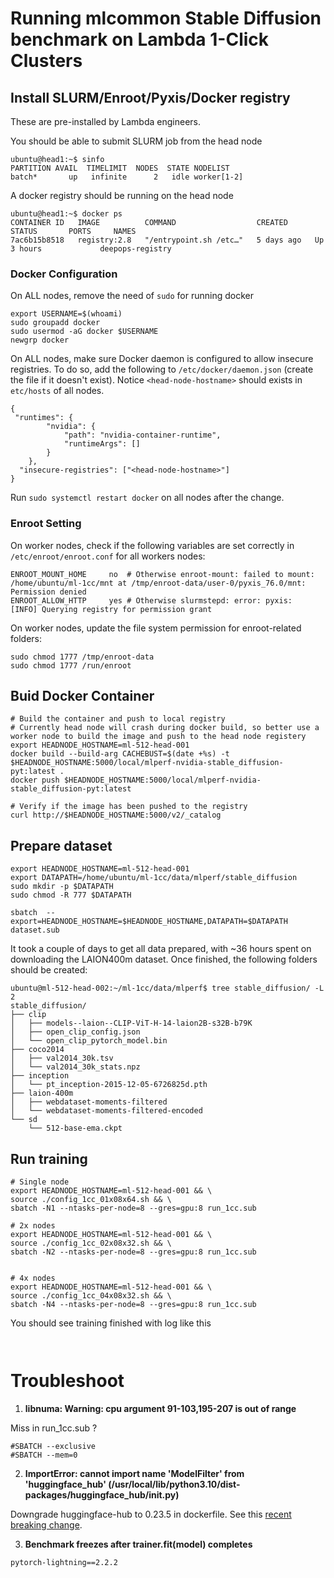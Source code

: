 # Running mlcommon Stable Diffusion benchmark on Lambda 1-Click Clusters

## Install SLURM/Enroot/Pyxis/Docker registry
These are pre-installed by Lambda engineers. 

You should be able to submit SLURM job from the head node
```
ubuntu@head1:~$ sinfo
PARTITION AVAIL  TIMELIMIT  NODES  STATE NODELIST
batch*       up   infinite      2   idle worker[1-2]
```

A docker registry should be running on the head node
```
ubuntu@head1:~$ docker ps
CONTAINER ID   IMAGE          COMMAND                  CREATED      STATUS       PORTS     NAMES
7ac6b15b8518   registry:2.8   "/entrypoint.sh /etc…"   5 days ago   Up 3 hours             deepops-registry
``` 

### Docker Configuration

On ALL nodes, remove the need of `sudo` for running docker
```
export USERNAME=$(whoami)
sudo groupadd docker
sudo usermod -aG docker $USERNAME
newgrp docker
```

On ALL nodes, make sure Docker daemon is configured to allow insecure registries. To do so, add the following to `/etc/docker/daemon.json` (create the file if it doesn't exist). Notice `<head-node-hostname>` should exists in `etc/hosts` of all nodes.  

```
{
 "runtimes": {
        "nvidia": {
            "path": "nvidia-container-runtime",
            "runtimeArgs": []
        }
    },
  "insecure-registries": ["<head-node-hostname>"]
}
```

Run `sudo systemctl restart docker` on all nodes after the change.

### Enroot Setting
On worker nodes, check if the following variables are set correctly in `/etc/enroot/enroot.conf` for all workers nodes:
```
ENROOT_MOUNT_HOME     no  # Otherwise enroot-mount: failed to mount: /home/ubuntu/ml-1cc/mnt at /tmp/enroot-data/user-0/pyxis_76.0/mnt: Permission denied
ENROOT_ALLOW_HTTP     yes # Otherwise slurmstepd: error: pyxis:     [INFO] Querying registry for permission grant
```

On worker nodes, update the file system permission for enroot-related folders: 
```
sudo chmod 1777 /tmp/enroot-data
sudo chmod 1777 /run/enroot
```

## Buid Docker Container

```
# Build the container and push to local registry
# Currently head node will crash during docker build, so better use a worker node to build the image and push to the head node registery
export HEADNODE_HOSTNAME=ml-512-head-001
docker build --build-arg CACHEBUST=$(date +%s) -t $HEADNODE_HOSTNAME:5000/local/mlperf-nvidia-stable_diffusion-pyt:latest .
docker push $HEADNODE_HOSTNAME:5000/local/mlperf-nvidia-stable_diffusion-pyt:latest

# Verify if the image has been pushed to the registry
curl http://$HEADNODE_HOSTNAME:5000/v2/_catalog
```

## Prepare dataset

```
export HEADNODE_HOSTNAME=ml-512-head-001
export DATAPATH=/home/ubuntu/ml-1cc/data/mlperf/stable_diffusion
sudo mkdir -p $DATAPATH
sudo chmod -R 777 $DATAPATH

sbatch  --export=HEADNODE_HOSTNAME=$HEADNODE_HOSTNAME,DATAPATH=$DATAPATH dataset.sub
```

It took a couple of days to get all data prepared, with ~36 hours spent on downloading the LAION400m dataset. Once finished, the following folders should be created: 
```
ubuntu@ml-512-head-002:~/ml-1cc/data/mlperf$ tree stable_diffusion/ -L 2
stable_diffusion/
├── clip
│   ├── models--laion--CLIP-ViT-H-14-laion2B-s32B-b79K
│   ├── open_clip_config.json
│   └── open_clip_pytorch_model.bin
├── coco2014
│   ├── val2014_30k.tsv
│   └── val2014_30k_stats.npz
├── inception
│   └── pt_inception-2015-12-05-6726825d.pth
├── laion-400m
│   ├── webdataset-moments-filtered
│   └── webdataset-moments-filtered-encoded
└── sd
    └── 512-base-ema.ckpt
```


## Run training

```
# Single node
export HEADNODE_HOSTNAME=ml-512-head-001 && \
source ./config_1cc_01x08x64.sh && \
sbatch -N1 --ntasks-per-node=8 --gres=gpu:8 run_1cc.sub

# 2x nodes
export HEADNODE_HOSTNAME=ml-512-head-001 && \
source ./config_1cc_02x08x32.sh && \
sbatch -N2 --ntasks-per-node=8 --gres=gpu:8 run_1cc.sub


# 4x nodes
export HEADNODE_HOSTNAME=ml-512-head-001 && \
source ./config_1cc_04x08x32.sh && \
sbatch -N4 --ntasks-per-node=8 --gres=gpu:8 run_1cc.sub
```

You should see training finished with log like this
```
 
```



# Troubleshoot


1. __libnuma: Warning: cpu argument 91-103,195-207 is out of range__

Miss in run_1cc.sub ?
```
#SBATCH --exclusive
#SBATCH --mem=0
```

2. __ImportError: cannot import name 'ModelFilter' from 'huggingface_hub' (/usr/local/lib/python3.10/dist-packages/huggingface_hub/__init__.py)__

Downgrade huggingface-hub to 0.23.5 in dockerfile. See this [recent breaking change](https://github.com/huggingface/huggingface_hub/commit/bb38f9422cb88ba02694c87fb5979cc48ecef8a0).

3. __Benchmark freezes after trainer.fit(model) completes__

```
pytorch-lightning==2.2.2 
```